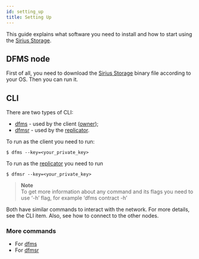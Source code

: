 ```yaml
---
id: setting_up
title: Setting Up
---
```

This guide explains what software you need to install and how to start using the [Sirius Storage](what_is.md).

## DFMS node

First of all, you need to download the [Sirius Storage](what_is.md) binary file according to your OS. Then you can run it.

## CLI

There are two types of CLI:

- [dfms](../cli/dfms/dfms.md) - used by the client ([owner](../roles/owner.md));
- [dfmsr](../cli/dfmsr/dfmsr.md) - used by the [replicator](../roles/replicator.md).

To run as the client you need to run:

```console
$ dfms --key=<your_private_key>
```

To run as the [replicator](../roles/replicator.md) you need to run

```console
$ dfmsr --key=<your_private_key>
```

>**Note** \
To get more information about any command and its flags you need to use ‘-h’ flag, for example ‘dfms contract -h’

Both have similar commands to interact with the network. For more details, see the CLI item. Also, see how to connect to the other nodes.

### More commands

- For [dfms](../cli/dfms/dfms.md)
- For [dfmsr](../cli/dfmsr/dfmsr.md)
